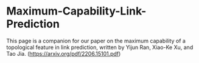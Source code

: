 # Maximum-Capability-Link-Prediction
This page is a companion for our paper on the maximum capability of a topological feature in link prediction, written by Yijun Ran, Xiao-Ke Xu, and Tao Jia. (https://arxiv.org/pdf/2206.15101.pdf)
